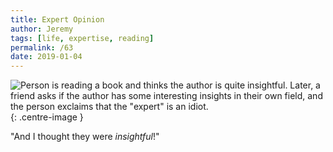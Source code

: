 ```yaml
---
title: Expert Opinion
author: Jeremy
tags: [life, expertise, reading]
permalink: /63
date: 2019-01-04
---
```


![Person is reading a book and thinks the author is quite insightful. Later, a friend asks if the author has some interesting insights in their own field, and the person exclaims that the "expert" is an idiot.](https://res.cloudinary.com/dh3hm8pb7/image/upload/c_scale,q_auto:best/v1535842782/Handwaving/Published/ExpertOpinion.png){: .centre-image }

"And I thought they were *insightful*!"